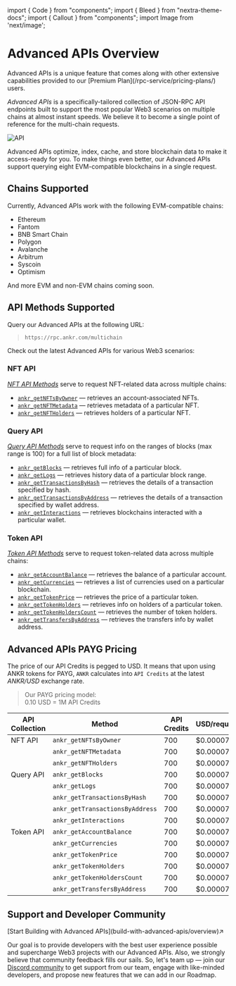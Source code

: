 import { Code } from "components";
import { Bleed } from "nextra-theme-docs";
import { Callout } from "components";
import Image from 'next/image';

# Advanced APIs Overview

<Callout>
Advanced APIs is a unique feature that comes along with other extensive capabilities provided to our [Premium Plan](/rpc-service/pricing-plans/) users.
</Callout>

*Advanced APIs* is a specifically-tailored collection of JSON-RPC API endpoints built to support the most popular Web3 scenarios on multiple chains at almost instant speeds. We believe it to become a single point of reference for the multi-chain requests.

<img src="/docs/build/API.png" alt="API" class="responsive-pic" />

Advanced APIs optimize, index, cache, and store blockchain data to make it access-ready for you. To make things even better, our Advanced APIs support querying eight EVM-compatible blockchains in a single request.

## Chains Supported

Currently, Advanced APIs work with the following EVM-compatible chains:

  * Ethereum
  * Fantom
  * BNB Smart Chain
  * Polygon 
  * Avalanche
  * Arbitrum 
  * Syscoin
  * Optimism

And more EVM and non-EVM chains coming soon.

[//]: # (in [Postman]&#40;https://documenter.getpostman.com/view/19024547/UVsEVUGQ&#41; and look through the Advanced API docs)

## API Methods Supported

Query our Advanced APIs at the following URL:

> `https://rpc.ankr.com/multichain`

Check out the latest Advanced APIs for various Web3 scenarios:

### NFT API

[_NFT API Methods_](/advanced-api/nft-methods/) serve to request NFT-related data across multiple chains:

  * [`ankr_getNFTsByOwner`](/advanced-api/nft-methods/#ankr_getnftsbyowner) — retrieves an account-associated NFTs.
  * [`ankr_getNFTMetadata`](/advanced-api/nft-methods/#ankr_getnftmetadata) — retrieves metadata of a particular NFT.
  * [`ankr_getNFTHolders`](/advanced-api/nft-methods/#ankr_getnftholders) — retrieves holders of a particular NFT.

### Query API

[_Query API Methods_](/advanced-api/query-methods/) serve to request info on the ranges of blocks (max range is 100) for a full list of block metadata:

  * [`ankr_getBlocks`](/advanced-api/query-methods/#ankr_getblocks) — retrieves full info of a particular block.
  * [`ankr_getLogs`](/advanced-api/query-methods/#ankr_getlogs) — retrieves history data of a particular block range.
  * [`ankr_getTransactionsByHash`](/advanced-api/query-methods/#ankr_gettransactionsbyhash) — retrieves the details of a transaction specified by hash.
  * [`ankr_getTransactionsByAddress`](/advanced-api/query-methods/#ankr_gettransactionsbyaddress) — retrieves the details of a transaction specified by wallet address.
  * [`ankr_getInteractions`](/advanced-api/query-methods/#ankr_getinteractions) — retrieves blockchains interacted with a particular wallet.

### Token API

[_Token API Methods_](/advanced-api/token-methods/) serve to request token-related data across multiple chains:

  * [`ankr_getAccountBalance`](/advanced-api/token-methods/#ankr_getaccountbalance) — retrieves the balance of a particular account.
  * [`ankr_getCurrencies`](/advanced-api/token-methods/#ankr_getcurrencies) — retrieves a list of currencies used on a particular blockchain.
  * [`ankr_getTokenPrice`](/advanced-api/token-methods/#ankr_gettokenprice) — retrieves the price of a particular token.
  * [`ankr_getTokenHolders`](/advanced-api/token-methods/#ankr_gettokenholders) — retrieves info on holders of a particular token.
  * [`ankr_getTokenHoldersCount`](/advanced-api/token-methods/#ankr_gettokenholderscount) — retrieves the number of token holders.
  * [`ankr_getTransfersByAddress`](/advanced-api/token-methods/#ankr_gettransfersbyaddress) — retrieves the transfers info by wallet address.

[//]: # (  * [`ankr_getTokenPriceHistory`]&#40;/advanced-api/token-methods/#ankr_gettokenpricehistory&#41; — retrieves the token's price history on the chain.)

## Advanced APIs PAYG Pricing

The price of our API Credits is pegged to USD. It means that upon using ANKR tokens for PAYG, `ANKR` calculates into `API Credits` at the latest _ANKR/USD_ exchange rate.

> Our PAYG pricing model:  
> 0.10 USD = 1M API Credits  

| API Collection | Method                          | API Credits | USD/request |
|----------------|---------------------------------|-------------|-------------|
| NFT API        | `ankr_getNFTsByOwner`           | 700         | $0.00007    |
|                | `ankr_getNFTMetadata`           | 700         | $0.00007    |
|                | `ankr_getNFTHolders`            | 700         | $0.00007    |
| Query API      | `ankr_getBlocks`                | 700         | $0.00007    |
|                | `ankr_getLogs`                  | 700         | $0.00007    |
|                | `ankr_getTransactionsByHash`    | 700         | $0.00007    |
|                | `ankr_getTransactionsByAddress` | 700         | $0.00007    |
|                | `ankr_getInteractions`          | 700         | $0.00007    |
| Token API      | `ankr_getAccountBalance`        | 700         | $0.00007    |
|                | `ankr_getCurrencies`            | 700         | $0.00007    |
|                | `ankr_getTokenPrice`            | 700         | $0.00007    |
|                | `ankr_getTokenHolders`          | 700         | $0.00007    |
|                | `ankr_getTokenHoldersCount`     | 700         | $0.00007    |
|                | `ankr_getTransfersByAddress`    | 700         | $0.00007    |

[//]: # (|                | `ankr_getTokenPriceHistory`     | 700         | $0.00007    |)

## Support and Developer Community

<div className="p-4 border border-gray-200 dark:border-gray-900 rounded mt-6">
  [Start Building with Advanced APIs](build-with-advanced-apis/overview)↗
</div>

Our goal is to provide developers with the best user experience possible and supercharge Web3 projects with our Advanced APIs. Also, we strongly believe that community feedback fills our sails. So, let's team up — join our [Discord community](http://discord.gg/ankr) to get support from our team, engage with like-minded developers, and propose new features that we can add in our Roadmap.